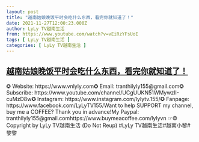 ```yaml
---
layout: post
title: "越南姑娘晚饭平时会吃什么东西，看完你就知道了！"
date: 2021-11-27T12:00:23.000Z
author: LyLy TV越南生活
from: https://www.youtube.com/watch?v=vEiRzYFsUoE
tags: [ LyLy TV越南生活 ]
categories: [ LyLy TV越南生活 ]
---
```

<!--1638014423000-->
[越南姑娘晚饭平时会吃什么东西，看完你就知道了！](https://www.youtube.com/watch?v=vEiRzYFsUoE)
------

<div>
✪ Website: https://www.vnlyly.com✪ Email: tranthilyly155@gmail.com✪ Subscribe: https://www.youtube.com/channel/UCgUUKN51WMywzlI-cuMzD8w✪ Instagram: https://www.instagram.com/lylytv.155/✪  Fanpage: https://www.facebook.com/LyLyTV155/Want to help SUPPORT my channel, buy me a COFFEE?  Thank you in advance!My Paypal: tranthilyly155@gmail.comhttps://www.buymeacoffee.com/lylyvn ☞© Copyright by LyLy TV越南生活 (Do Not Reup) #LyLy TV越南生活#越南小黎#黎黎
</div>
